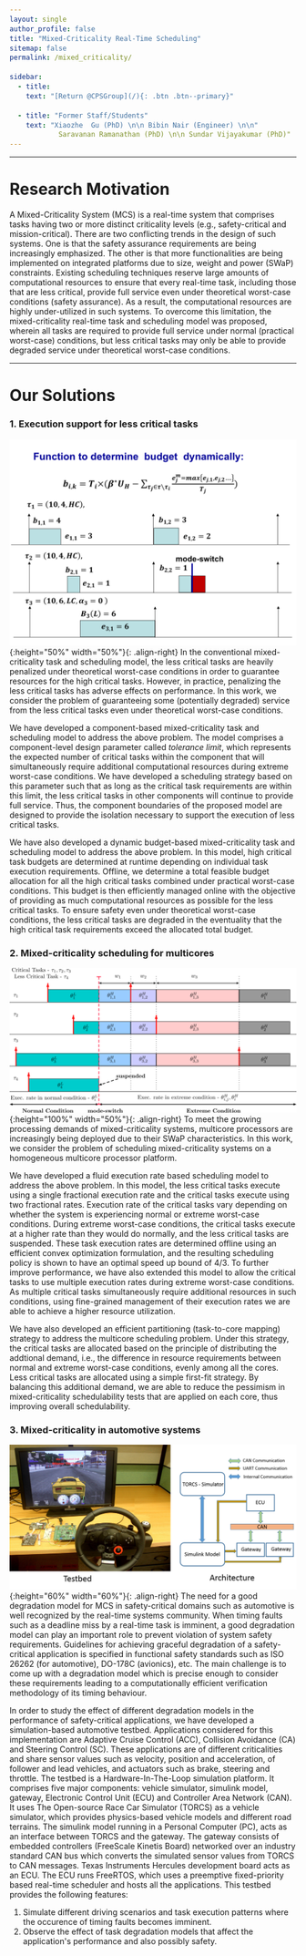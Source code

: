 ```yaml
---
layout: single
author_profile: false
title: "Mixed-Criticality Real-Time Scheduling"
sitemap: false
permalink: /mixed_criticality/

sidebar:
  - title:
    text: "[Return @CPSGroup](/){: .btn .btn--primary}"

  - title: "Former Staff/Students"
    text: "Xiaozhe  Gu (PhD) \n\n Bibin Nair (Engineer) \n\n"
            Saravanan Ramanathan (PhD) \n\n Sundar Vijayakumar (PhD)"
---
```


******

# Research Motivation

A Mixed-Criticality System (MCS) is a real-time system that comprises tasks having two or more distinct criticality levels (e.g., safety-critical and mission-critical). There are two conflicting trends in the design of such systems. One is that the safety assurance requirements are being increasingly emphasized. The other is that more functionalities are being implemented on integrated platforms due to size, weight and power (SWaP) constraints. Existing scheduling techniques reserve large amounts of computational resources to ensure that every real-time task, including those that are less critical, provide full service even under theoretical worst-case conditions (safety assurance). As a result, the computational resources are highly under-utilized in such systems. To overcome this limitation, the mixed-criticality real-time task and scheduling model was proposed, wherein all tasks are required to provide full service under normal (practical worst-case) conditions, but less critical tasks may only be able to provide degraded service under theoretical worst-case conditions.

****** 

# Our Solutions

### 1. Execution support for less critical tasks

![image-left](/_pages/assets/mc_scheduling/images/dy.png){:height="50%" width="50%"}{: .align-right}
In the conventional mixed-criticality task and scheduling model, the less critical tasks are heavily penalized under theoretical worst-case conditions in order to guarantee resources for the high critical tasks. However, in practice, penalizing the less critical tasks has adverse effects on performance. In this work, we consider the problem of guaranteeing some (potentially degraded) service from the less critical tasks even under theoretical worst-case conditions.

We have developed a component-based mixed-criticality task and scheduling model to address the above problem. The model comprises a component-level design parameter called _tolerance limit_, which represents the expected number of critical tasks within the component that will simultaneously require additional computational resources during extreme worst-case conditions. We have developed a scheduling strategy based on this parameter such that as long as the critical task requirements are within this limit, the less critical tasks in other components will continue to provide full service. Thus, the component boundaries of the proposed model are designed to provide the isolation necessary to support the execution of less critical tasks.

We have also developed a dynamic budget-based mixed-criticality task and scheduling model to address the above problem. In this model, high critical task budgets are determined at runtime depending on individual task execution requirements. Offline, we determine a total feasible budget allocation for all the high critical tasks combined under practical worst-case conditions. This budget is then efficiently managed online with the objective of providing as much computational resources as possible for the less critical tasks. To ensure safety even under theoretical worst-case conditions, the less critical tasks are degraded in the eventuality that the high critical task requirements exceed the allocated total budget.

### 2. Mixed-criticality scheduling for multicores

![image-left](/_pages/assets/mc_scheduling/images/example_multi.png){:height="100%" width="50%"}{: .align-right}
To meet the growing processing demands of mixed-criticality systems, multicore processors are increasingly being deployed due to their SWaP characteristics. In this work, we consider the problem of scheduling mixed-criticality systems on a homogeneous multicore processor platform.

We have developed a fluid execution rate based scheduling model to address the above problem. In this model, the less critical tasks execute using a single fractional execution rate and the critical tasks execute using two fractional rates. Execution rate of the critical tasks vary depending on whether the system is experiencing normal or extreme worst-case conditions. During extreme worst-case conditions, the critical tasks execute at a higher rate than they would do normally, and the less critical tasks are suspended. These task execution rates are determined offline using an efficient convex optimization formulation, and the resulting scheduling policy is shown to have an optimal speed up bound of 4/3. To further improve performance, we have also extended this model to allow the critical tasks to use multiple execution rates during extreme worst-case conditions. As multiple critical tasks simultaneously require additional resources in such conditions, using fine-grained management of their execution rates we are able to achieve a higher resource utilization.

We have also developed an efficient partitioning (task-to-core mapping) strategy to address the multicore scheduling problem. Under this strategy, the critical tasks are allocated based on the principle of distributing the addtional demand, i.e., the difference in resource requirements between normal and extreme worst-case conditions, evenly among all the cores. Less critical tasks are allocated using a simple first-fit strategy. By balancing this additional demand, we are able to reduce the pessimism in mixed-criticality schedulability tests that are applied on each core, thus improving overall schedulability.

### 3. Mixed-criticality in automotive systems 

![image-left](/_pages/assets/mc_scheduling/images/automotiveMC.png){:height="60%" width="60%"}{: .align-right}
The need for a good degradation model for MCS in safety-critical domains such as automotive is well recognized by the real-time systems community. When timing faults such as a deadline miss by a real-time task is imminent, a good degradation model can play an important role to prevent violation of system safety requirements. Guidelines for achieving graceful degradation of a safety-critical application is specified in functional safety standards such as ISO 26262 (for automotive), DO-178C (avionics), etc. The main challenge is to come up with a degradation model which is precise enough to consider these requirements leading to a computationally efficient verification methodology of its timing behaviour. 

In order to study the effect of different degradation models in the performance of safety-critical applications, we have developed a simulation-based automotive testbed. Applications considered for this implementation are Adaptive Cruise Control (ACC), Collision Avoidance (CA) and Steering Control (SC). These applications are of different criticalities and share sensor values such as velocity, position and acceleration, of follower and lead vehicles, and actuators such as brake, steering and throttle. The testbed is a Hardware-In-The-Loop simulation platform. It comprises five major components: vehicle simulator, simulink model, gateway, Electronic Control Unit (ECU) and Controller Area Network (CAN). It uses The Open-source Race Car Simulator (TORCS) as a vehicle simulator, which provides physics-based vehicle models and different road terrains. The simulink model running in a Personal Computer (PC), acts as an interface between TORCS and the gateway. The gateway consists of embedded controllers (FreeScale Kinetis Board) networked over an industry standard CAN bus which converts the simulated sensor values from TORCS to CAN messages. Texas Instruments Hercules development board acts as an ECU. The ECU runs FreeRTOS, which uses a preemptive fixed-priority based real-time scheduler and hosts all the applications. This testbed provides the following features:

1. Simulate different driving scenarios and task execution patterns where the occurence of timing faults becomes imminent.
2. Observe the effect of task degradation models that affect the application's performance and also possibly safety.